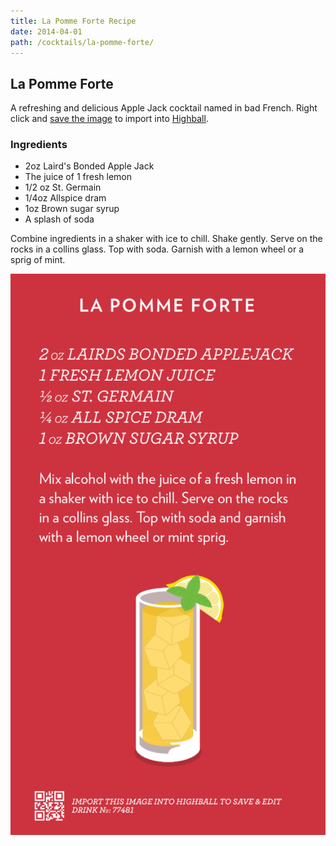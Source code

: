 ```yaml
---
title: La Pomme Forte Recipe
date: 2014-04-01
path: /cocktails/la-pomme-forte/
---
```


## La Pomme Forte

A refreshing and delicious Apple Jack cocktail named in bad French. Right click and [save the image](#highball-import) to import into [Highball](http://www.studioneat.com/products/highball).

### Ingredients

* 2oz Laird's Bonded Apple Jack
* The juice of 1 fresh lemon
* 1/2 oz St. Germain
* 1/4oz Allspice dram
* 1oz Brown sugar syrup
* A splash of soda

Combine ingredients in a shaker with ice to chill. Shake gently. Serve on the rocks in a collins glass. Top with soda. Garnish with a lemon wheel or a sprig of mint.

![Recipe for La Pomme Forte](/img/cocktails/la-pomme-forte.png)
